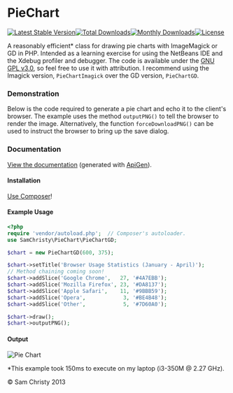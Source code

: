 PieChart
========
[![Latest Stable Version](https://poser.pugx.org/samchristy/piechart/v/stable)](https://packagist.org/packages/samchristy/piechart)[![Total Downloads](https://poser.pugx.org/samchristy/piechart/downloads)](https://packagist.org/packages/samchristy/piechart)[![Monthly Downloads](https://poser.pugx.org/samchristy/piechart/d/monthly)](https://packagist.org/packages/samchristy/piechart)[![License](https://poser.pugx.org/samchristy/piechart/license)](https://packagist.org/packages/samchristy/piechart)

A reasonably efficient* class for drawing pie charts with ImageMagick or GD in PHP. Intended as a 
learning exercise for using the NetBeans IDE and the Xdebug profiler and debugger. The code is 
available under the [GNU GPL v3.0](http://www.gnu.org/licenses/gpl-3.0.html), so feel free to use it
with attribution. I recommend using the Imagick version, `PieChartImagick` over the GD version,
 `PieChartGD`.

### Demonstration ###
Below is the code required to generate a pie chart and echo it to the client's browser. The example 
uses the method `outputPNG()` to tell the browser to render the image. Alternatively, the function 
`forceDownloadPNG()` can be used to instruct the browser to bring up the save dialog.

### Documentation ###
[View the documentation](http://samchristy.github.com/PieChart/documentation/index.html) 
(generated with [ApiGen](http://apigen.org/)).

#### Installation ####
[Use Composer](https://packagist.org/packages/samchristy/piechart)!

#### Example Usage ####
````php
<?php
require 'vendor/autoload.php';  // Composer's autoloader.
use SamChristy\PieChart\PieChartGD;

$chart = new PieChartGD(600, 375);

$chart->setTitle('Browser Usage Statistics (January - April)');
// Method chaining coming soon!
$chart->addSlice('Google Chrome',   27, '#4A7EBB');
$chart->addSlice('Mozilla Firefox', 23, '#DA8137');
$chart->addSlice('Apple Safari',    11, '#9BBB59');
$chart->addSlice('Opera',            3, '#BE4B48');
$chart->addSlice('Other',            5, '#7D60A0');

$chart->draw();
$chart->outputPNG();
````
#### Output ####
![Pie Chart](src/SamChristy/PieChart/example/example.png)

*This example took 150ms to execute on my laptop (i3-350M @ 2.27 GHz).

© Sam Christy 2013
